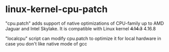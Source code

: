 # linux-kernel-cpu-patch

"cpu.patch" adds support of native optimizations of CPU-family up to AMD Jaguar and Intel Skylake.
It is compatible with Linux kernel ~~4.14.3~~ 4.16.8

"localcpu" script can modify cpu.patch to optimize it for local hardware in case you don't like native mode of gcc


